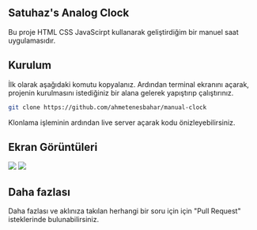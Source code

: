 ## Satuhaz's Analog Clock

Bu proje HTML CSS JavaScirpt kullanarak geliştirdiğim bir manuel saat uygulamasıdır.

## Kurulum

İlk olarak aşağıdaki komutu kopyalanız. Ardından terminal ekranını açarak, projenin kurulmasını istediğiniz bir alana gelerek yapıştırıp çalıştırınız.

```sh
git clone https://github.com/ahmetenesbahar/manual-clock
```

Klonlama işleminin ardından live server açarak kodu önizleyebilirsiniz.

## Ekran Görüntüleri

<div>
<img   src="https://github.com/ahmetenesbahar/theme-clock/blob/main/screenshots/Dark_Theme.png">
<img   src="https://github.com/ahmetenesbahar/theme-clock/blob/main/screenshots/Light_Theme.png">

</div>

## Daha fazlası

Daha fazlası ve aklınıza takılan herhangi bir soru için için "Pull Request" isteklerinde bulunabilirsiniz.
